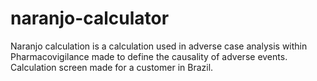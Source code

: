 # naranjo-calculator

Naranjo calculation is a calculation used in adverse case analysis within Pharmacovigilance made to define the causality of adverse events.
Calculation screen made for a customer in Brazil.
